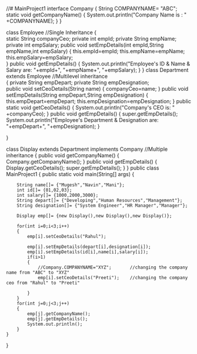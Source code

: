 //# MainProject1
interface Company
{
	String COMPANYNAME= "ABC";   
	static void getCompanyName()
	{
		System.out.println("Company Name is : " +COMPANYNAME);
	}
}

class Employee                                             //Single Inheritance
{  
	static String companyCeo;
	private int empId;
	private String empName;
	private int empSalary; 
	public void setEmpDetails(int empId,String empName,int empSalary)
	{
		this.empId=empId;
		this.empName=empName;
		this.empSalary=empSalary;	
	}
	public void getEmpDetails()
	{
		System.out.println("Employee's ID & Name & Salary are: "+empId+", "+empName+", "+empSalary);
	}
} 
class Department extends Employee                            //Multilevel inheritance             
{
	private String empDepart;
	private String empDesignation;	
	public void setCeoDetails(String name)
	{
		companyCeo=name;
	}
	public void setEmpDetails(String empDepart,String empDesignation)
	{
		this.empDepart=empDepart;
		this.empDesignation=empDesignation;
	}
	public static void getCeoDetails()
	{
		System.out.println("Company's CEO is: " +companyCeo);
	}
	public void getEmpDetails()
	{
		super.getEmpDetails();
		System.out.println("Employee's Department & Designation are: "+empDepart+", "+empDesignation);
	}
	
}


class Display extends Department implements Company           //Multiple inheritance
{
	public void getCompanyName()
	{
		Company.getCompanyName();
	}
	public void getEmpDetails()
	{
		Display.getCeoDetails();
		super.getEmpDetails();
	}
}
public class MainProject1 {
	public static void main(String[] args) {
  
		String name[]= {"Mugesh","Navin","Mani"};
		int id[]= {01,02,03};
		int salary[]= {1000,2000,3000};
		String depart[]= {"Developing","Human Resources","Management"};
		String designation[]= {"System Engineer","HR Manager","Manager"};
		
		Display emp[]= {new Display(),new Display(),new Display()};
		
		for(int i=0;i<3;i++)
		{
			emp[i].setCeoDetails("Rahul");
			
			emp[i].setEmpDetails(depart[i],designation[i]);
			emp[i].setEmpDetails(id[i],name[i],salary[i]);
			if(i>1)
			{
				//Company.COMPANYNAME="XYZ";       //changing the company name from "ABC" to "XYZ"
				emp[i].setCeoDetails("Preeti");    //changing the company ceo from "Rahul" to "Preeti"
				
			}
		}
		for(int j=0;j<3;j++)
		{
			emp[j].getCompanyName();
			emp[j].getEmpDetails();
			System.out.println();
		}	
	}

}
